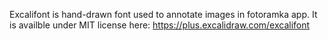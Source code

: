Excalifont is hand-drawn font used to annotate images in fotoramka app. It is availble under MIT license here: https://plus.excalidraw.com/excalifont